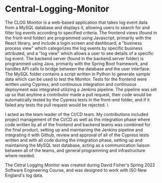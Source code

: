 # Central-Logging-Monitor
The CLOG Monitor is a web-based application that takes log event data from a MySQL database and displays it, allowing users to search for and filter log events according
to specified criteria. The frontend views (found in the front-end folder) are programmed using Javascript, primarily with the React library, and include a login screen and
dashboard, a "business process view" which categorizes the log events by specific business attributed, and a "log view" which allows a user to see details of a specific
log event. The backend server (found in the backend.server folder) is programmed using Java, primarily with the Spring Boot framework, and handles API calls to bridge
between the database and the user interface. The MySQL folder contains a script written in Python to generate sample data which can be used to test the Monitor. Tests for
the frontend were written using Cypress, and continuous integration and continuous deployment was integrated utilizing a Jenkins pipeline. The pipeline was set up so that
anytime a contributor made a pull request, their code would be automatically tested by the Cypress tests in the front-end folder, and if it failed any tests the pull request
would be rejected. \

I acted as the team leader of the CI/CD team. My contributions included project management of the CI/CD as well as the integration phase where code written by all of the 
frontend and backend teams was combined for the final product, setting up and maintaining the Jenkins pipeline and integrating it with Github, review and approval of all
of the Cypress tests written and with all code during the integration phase, setting up and maintaining the MySQL test database, acting as a communication liaison between
all of the teams, and general programming and infrastructure where needed.

The Cetral Logging Monitor was created during David Fisher's Spring 2022 Software Engineering Course, and was designed to work with ISO New England's log data.
